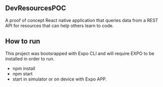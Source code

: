 ## DevResourcesPOC

A proof of concept React native application that queries data from a REST API for resources that can help others learn to code. 

## How to run

This project was bootsrapped with Expo CLI and will require EXPO to be installed in order to run. 

- npm install
- npm start
- start in simulator or on device with Expo APP. 

